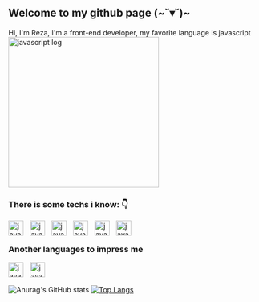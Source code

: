 
<div>
  <div display="inline-block" width="50%">
    <h2>Welcome to my github page (~˘▾˘)~</h2>
    Hi, I'm Reza, I'm a front-end developer, my favorite language is javascript 
  </div>
  <div display="inline-block" width="50%">
    <img align="center" width="300px" alt="javascript log" src="https://media3.giphy.com/media/v1.Y2lkPTc5MGI3NjExN2JlNTRmYTg3NWMwMGY0YWI1NmI4MDdiNWU5ZTIyYmM3YTJjMjk2ZCZjdD1n/du3J3cXyzhj75IOgvA/giphy.gif"/>
  </div>
<div>

### There is some techs i know: 👇

<img style="padding-right:10px;" align="left" width="30px" alt="javascript log" src="https://cdn.worldvectorlogo.com/logos/javascript-1.svg"/>
<img style="padding-right:10px;" align="left" width="30px" alt="javascript log" src="https://cdn.worldvectorlogo.com/logos/html-1.svg"/>
<img style="padding-right:10px;" align="left" width="30px" alt="javascript log" src="https://cdn.worldvectorlogo.com/logos/css-3.svg"/>
<img style="padding-right:10px;" align="left" width="30px" alt="javascript log" src="https://cdn.worldvectorlogo.com/logos/react-2.svg"/>
<img style="padding-right:10px;" align="left" width="30px" alt="javascript log" src="https://cdn.worldvectorlogo.com/logos/sass-1.svg"/>
<img style="padding-right:10px;" align="left" width="30px" alt="javascript log" src="https://cdn.worldvectorlogo.com/logos/nodejs-1.svg"/>
<br/>

##

### Another languages to impress me

<img style="padding-right:10px;" align="left" width="30px" alt="javascript log" src="https://cdn.worldvectorlogo.com/logos/python-5.svg"/>
<img style="padding-right:10px;" align="left" width="30px" alt="javascript log" src="https://cdn.worldvectorlogo.com/logos/lua-5.svg"/>
<br/>

##

![Anurag's GitHub stats](https://github-readme-stats.vercel.app/api?username=womoboy&show_icons=true&theme=nord)
[![Top Langs](https://github-readme-stats.vercel.app/api/top-langs/?username=womoboy&layout=compact&theme=nord)](https://github.com/womoboy)
